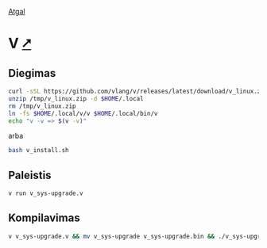 [Atgal](./readme.md)

# V [&#x2B67;](https://vlang.io/)

## Diegimas

```bash
curl -sSL https://github.com/vlang/v/releases/latest/download/v_linux.zip -o /tmp/v_linux.zip
unzip /tmp/v_linux.zip -d $HOME/.local
rm /tmp/v_linux.zip
ln -fs $HOME/.local/v/v $HOME/.local/bin/v
echo "v -v => $(v -v)"
```

arba

```bash
bash v_install.sh
```

## Paleistis

```bash
v run v_sys-upgrade.v
```

## Kompilavimas

```bash
v v_sys-upgrade.v && mv v_sys-upgrade v_sys-upgrade.bin && ./v_sys-upgrade.bin
```
